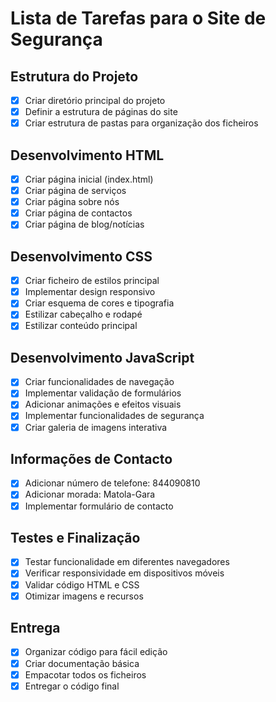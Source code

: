 # Lista de Tarefas para o Site de Segurança

## Estrutura do Projeto
- [x] Criar diretório principal do projeto
- [x] Definir a estrutura de páginas do site
- [x] Criar estrutura de pastas para organização dos ficheiros

## Desenvolvimento HTML
- [x] Criar página inicial (index.html)
- [x] Criar página de serviços
- [x] Criar página sobre nós
- [x] Criar página de contactos
- [x] Criar página de blog/notícias

## Desenvolvimento CSS
- [x] Criar ficheiro de estilos principal
- [x] Implementar design responsivo
- [x] Criar esquema de cores e tipografia
- [x] Estilizar cabeçalho e rodapé
- [x] Estilizar conteúdo principal

## Desenvolvimento JavaScript
- [x] Criar funcionalidades de navegação
- [x] Implementar validação de formulários
- [x] Adicionar animações e efeitos visuais
- [x] Implementar funcionalidades de segurança
- [x] Criar galeria de imagens interativa

## Informações de Contacto
- [x] Adicionar número de telefone: 844090810
- [x] Adicionar morada: Matola-Gara
- [x] Implementar formulário de contacto

## Testes e Finalização
- [x] Testar funcionalidade em diferentes navegadores
- [x] Verificar responsividade em dispositivos móveis
- [x] Validar código HTML e CSS
- [x] Otimizar imagens e recursos

## Entrega
- [x] Organizar código para fácil edição
- [x] Criar documentação básica
- [x] Empacotar todos os ficheiros
- [x] Entregar o código final
